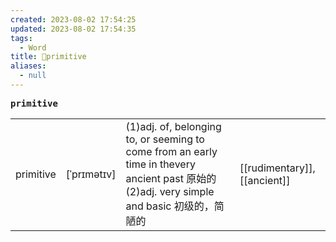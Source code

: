 ```yaml
---
created: 2023-08-02 17:54:25
updated: 2023-08-02 17:54:35
tags:
  - Word
title: 📖primitive
aliases:
  - null
---
```


<pre><strong>primitive</strong></pre>
|   |   |   |   |
|---|---|---|---|
|primitive|[ˈprɪmətɪv]|(1)adj. of, belonging to, or seeming to come from an early time in thevery ancient past 原始的(2)adj. very simple and basic 初级的，简陋的|[[rudimentary]], [[ancient]]|